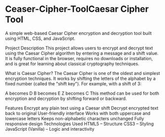 # Ceaser-Cipher-ToolCaesar Cipher Tool
A simple web-based Caesar Cipher encryption and decryption tool built using HTML, CSS, and JavaScript.

Project Description
This project allows users to encrypt and decrypt text using the Caesar Cipher algorithm by entering a message and a shift value. It is fully functional in the browser, requires no downloads or installation, and is great for learning about classical cryptography techniques.

What is Caesar Cipher?
The Caesar Cipher is one of the oldest and simplest encryption techniques. It works by shifting the letters of the alphabet by a fixed number (called the "shift key"). For example, with a shift of 3:

A becomes D
B becomes E
Z becomes C
This method can be used for both encryption and decryption by shifting forward or backward.

Features
Encrypt any plain text using a Caesar shift
Decrypt encrypted text back to original
User-friendly interface
Works with both uppercase and lowercase letters
Keeps non-alphabetic characters unchanged
Fully responsive design
Technologies Used
HTML5 – Structure
CSS3 – Styling
JavaScript (Vanilla) – Logic and interactivity
